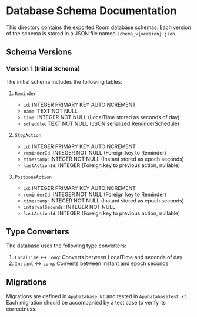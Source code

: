 # Database Schema Documentation

This directory contains the exported Room database schemas. Each version of the schema is stored in a JSON file named `schema_v{version}.json`.

## Schema Versions

### Version 1 (Initial Schema)

The initial schema includes the following tables:

1. `Reminder`
   - `id`: INTEGER PRIMARY KEY AUTOINCREMENT
   - `name`: TEXT NOT NULL
   - `time`: INTEGER NOT NULL (LocalTime stored as seconds of day)
   - `schedule`: TEXT NOT NULL (JSON serialized ReminderSchedule)

2. `StopAction`
   - `id`: INTEGER PRIMARY KEY AUTOINCREMENT
   - `reminderId`: INTEGER NOT NULL (Foreign key to Reminder)
   - `timestamp`: INTEGER NOT NULL (Instant stored as epoch seconds)
   - `lastActionId`: INTEGER (Foreign key to previous action, nullable)

3. `PostponeAction`
   - `id`: INTEGER PRIMARY KEY AUTOINCREMENT
   - `reminderId`: INTEGER NOT NULL (Foreign key to Reminder)
   - `timestamp`: INTEGER NOT NULL (Instant stored as epoch seconds)
   - `intervalSeconds`: INTEGER NOT NULL
   - `lastActionId`: INTEGER (Foreign key to previous action, nullable)

## Type Converters

The database uses the following type converters:

1. `LocalTime` ↔ `Long`: Converts between LocalTime and seconds of day
2. `Instant` ↔ `Long`: Converts between Instant and epoch seconds

## Migrations

Migrations are defined in `AppDatabase.kt` and tested in `AppDatabaseTest.kt`. Each migration should be accompanied by a test case to verify its correctness. 